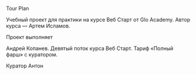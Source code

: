 Tour Plan

Учебный проект для практики на курсе Веб Старт от Glo Academy. Автор курса — Артем Исламов.

Проект выполняет

Андрей Копанев. Девятый поток курса Веб Старт. Тариф «Полный фарш» с куратором.

Куратор
Антон
